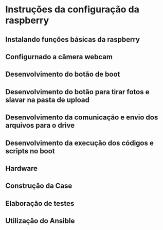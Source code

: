 # Instruções da configuração da raspberry

## Instalando funções básicas da raspberry
## Configurnado a câmera webcam
## Desenvolvimento do botão de boot
## Desenvolvimento do botão para tirar fotos e slavar na pasta de upload
## Desenvolvimento da comunicação e envio dos arquivos para o drive
## Desenvolvimento da execução dos códigos e scripts no boot
## Hardware
## Construção da Case
## Elaboração de testes
## Utilização do Ansible
